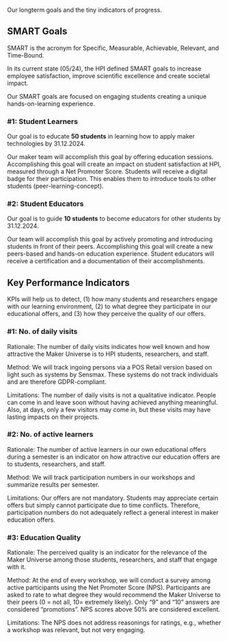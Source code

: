 Our longterm goals and the tiny indicators of progress.

## SMART Goals

SMART is the acronym for Specific, Measurable, Achievable, Relevant, and Time-Bound.

In its current state (05/24), the HPI defined SMART goals to increase employee satisfaction, improve scientific excellence and create societal impact.

Our SMART goals are focused on engaging students creating a unique hands-on-learning experience.

### #1: Student Learners

Our goal is to educate **50 students** in learning how to apply maker technologies by 31.12.2024. 

Our maker team will accomplish this goal by offering education sessions. Accomplishing this goal will create an impact on student satisfaction at HPI, measured through a Net Promoter Score.
Students will receive a digital badge for their participation. This enables them to introduce tools to other students (peer-learning-concept).

### #2: Student Educators

Our goal is to guide **10 students** to become educators for other students by 31.12.2024.

Our team will accomplish this goal by actively promoting and introducing students in front of their peers. Accomplishing this goal will create a new peers-based and hands-on education experience.
Student educators will receive a certification and a documentation of their accomplishments.

## Key Performance Indicators

KPIs will help us to detect, (1) how many students and researchers engage with our learning environment, (2) to what degree they participate in our educational offers, and (3) how they perceive the quality of our offers.

### #1: No. of daily visits

Rationale: The number of daily visits indicates how well known and how attractive the Maker Universe is to HPI students, researchers, and staff.

Method: We will track ingoing persons via a POS Retail version based on light such as systems by Sensmax. These systems do not track individuals and are therefore GDPR-compliant.

Limitations: The number of daily visits is not a qualitative indicator. People can come in and leave soon without having achieved anything meaningful. Also, at days, only a few visitors may come in, but these visits may have lasting impacts on their projects.

### #2: No. of active learners

Rationale: The number of active learners in our own educational offers during a semester is an indicator on how attractive our education offers are to students, researchers, and staff.

Method: We will track participation numbers in our workshops and summarize results per semester.

Limitations: Our offers are not mandatory. Students may appreciate certain offers but simply cannot participate due to time conflicts. Therefore, participation numbers do not adequately reflect a general interest in maker education offers.

### #3: Education Quality

Rationale: The perceived quality is an indicator for the relevance of the Maker Universe among those students, researchers, and staff that engage with it.

Method: At the end of every workshop, we will conduct a survey among active participants using the Net Promoter Score (NPS). Participants are asked to rate to what degree they would recommend the Maker Universe to their peers (0 = not all, 10= extremely likely). Only “9” and “10” answers are considered “promotions”. NPS scores above 50% are considered excellent.

Limitations: The NPS does not address reasonings for ratings, e.g., whether a workshop was relevant, but not very engaging.